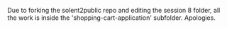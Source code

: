 Due to forking the solent2public repo and editing the session 8 folder, all the work is inside the 'shopping-cart-application' subfolder. Apologies.
